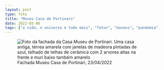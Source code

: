 ```yaml
---
layout: post
type: foto
title: "Museu Casa de Portinari"
date: 2022-05-06
tags: ["a vida, o universo e tudo mais", "fotos", "museus", "pandemia", "passeios"]
---
```

<figure class="foto-post">
            <img src="{{ site.baseurl }}/assets/fotos/2022/05/20220423_093729.jpg" alt="Foto da fachada da Casa Museu de Portinari. Uma casa antiga, térrea amarela com janelas de madeora pintadas de azul, telhado de telhas de cerâmica com 2 arvores altas na frente e muri baixo também amarelo" title="Museu">
            <figcaption>Fachada Museu Casa de Portinari, 23/04/2022</figcaption>
</figure>